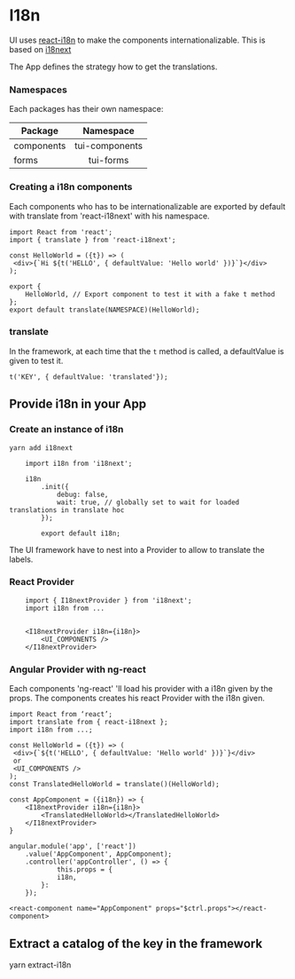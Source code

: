 # I18n

UI uses [react-i18n](https://react.i18next.com/) to make the components internationalizable. This is based on [i18next](https://www.i18next.com/)

The App defines the strategy how to get the translations.

### Namespaces

Each packages has their own namespace:

| Package        | Namespace     |
| ------------- 	|:-------------:|
| components      | tui-components |
| forms      			| tui-forms      |

### Creating a i18n components

Each components who has to be internationalizable are exported by default with translate from 'react-i18next' with his namespace.

```
import React from 'react';
import { translate } from 'react-i18next';

const HelloWorld = ({t}) => (
 <div>{`Hi ${t('HELLO', { defaultValue: 'Hello world' })}`}</div>
);

export {
	HelloWorld, // Export component to test it with a fake t method
};
export default translate(NAMESPACE)(HelloWorld);

```

### translate

In the framework, at each time that the `t` method is called, a defaultValue is given to test it.

```
t('KEY', { defaultValue: 'translated'});

```

## Provide i18n in your App

### Create an instance of i18n
`yarn add i18next`

```
	import i18n from 'i18next';

	i18n
		.init({
			debug: false,
			wait: true, // globally set to wait for loaded translations in translate hoc
		});

		export default i18n;
```

The UI framework have to nest into a Provider to allow to translate the labels.

### React Provider

```
	import { I18nextProvider } from 'i18next';
	import i18n from ...


	<I18nextProvider i18n={i18n}>
		<UI_COMPONENTS />
	</I18nextProvider>
```

### Angular Provider with ng-react

Each components 'ng-react' 'll load his provider with a i18n given by the props. The components creates his react Provider with the i18n given.

```
import React from ‘react’;
import translate from { react-i18next };
import i18n from ...;

const HelloWorld = ({t}) => (
 <div>{`${t('HELLO', { defaultValue: 'Hello world' })}`}</div>
 or
 <UI_COMPONENTS />
);
const TranslatedHelloWorld = translate()(HelloWorld);

const AppComponent = ({i18n}) => {
	<I18nextProvider i18n={i18n}>
		<TranslatedHelloWorld></TranslatedHelloWorld>
	</I18nextProvider>
}

angular.module('app', ['react'])
	.value('AppComponent', AppComponent);
  	.controller('appController', () => {
    		this.props = {
			i18n,
		}:
  	});

<react-component name="AppComponent" props="$ctrl.props"></react-component>

```

## Extract a catalog of the key in the framework

yarn extract-i18n
